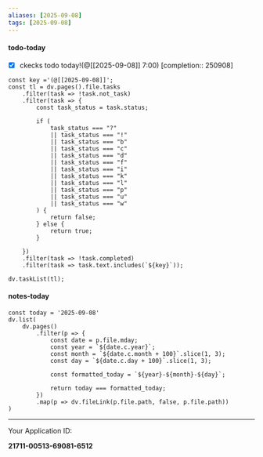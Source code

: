 ```yaml
---
aliases: [2025-09-08]
tags: [2025-09-08]
---
```


#### todo-today

- [x] ckecks todo today!(@[[2025-09-08]] 7:00) [completion:: 250908]

```dataviewjs
const key ='(@[[2025-09-08]]';
const tl = dv.pages().file.tasks
	.filter(task => !task.not_task)
	.filter(task => {
		const task_status = task.status;

		if (
			task_status === "?"
			|| task_status === "!"
			|| task_status === "b"
			|| task_status === "c"
			|| task_status === "d"
			|| task_status === "f"
			|| task_status === "i"
			|| task_status === "k"
			|| task_status === "l"
			|| task_status === "p"
			|| task_status === "u"
			|| task_status === "w"
		) {
			return false;
		} else {
			return true;
		}

	})
	.filter(task => !task.completed)
	.filter(task => task.text.includes(`${key}`));

dv.taskList(tl);
```

#### notes-today

```dataviewjs
const today = '2025-09-08'
dv.list(
	dv.pages()
		.filter(p => {
			const date = p.file.mday;
			const year = `${date.c.year}`;
			const month = `${date.c.month + 100}`.slice(1, 3);
			const day = `${date.c.day + 100}`.slice(1, 3);

			const formatted_today = `${year}-${month}-${day}`;

			return today === formatted_today;
		})
		.map(p => dv.fileLink(p.file.path, false, p.file.path))
)
```

---

Your Application ID:

**21711-00513-69081-6512**

